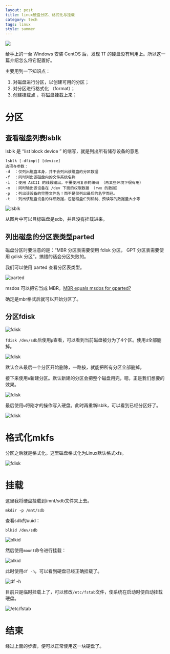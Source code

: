 ```yaml
---
layout: post
title: linux硬盘分区、格式化与挂载
category: tech
tags: linux
style: summer
---
```

![](https://cdn.kelu.org/blog/tags/linux.jpg)


给手上的一台 Windows 安装 CentOS 后，发现 1T 的硬盘没有利用上。所以这一篇介绍怎么将它配置好。

主要用到一下知识点：

1.  对磁盘进行分区，以创建可用的分区；
1.  对分区进行格式化 （format）；
1.  创建挂载点 ，将磁盘挂载上来；

# 分区

## 查看磁盘列表lsblk

lsblk 是 “list block device ” 的缩写，就是列出所有储存设备的意思

```
lsblk [-dfimpt] [device]
选项与参数：
-d  ：仅列出磁盘本身，并不会列出该磁盘的分区数据
-f  ：同时列出该磁盘内的文件系统名称
-i  ：使用 ASCII 的线段输出，不要使用复杂的编码 （再某些环境下很有用）
-m  ：同时输出该设备在 /dev 下面的权限数据 （rwx 的数据）
-p  ：列出该设备的完整文件名！而不是仅列出最后的名字而已。
-t  ：列出该磁盘设备的详细数据，包括磁盘伫列机制、预读写的数据量大小等
```
![lsblk](https://cdn.kelu.org/blog/2017/10/block1.jpg)

从图片中可以目标磁盘是sdb，并且没有挂载进来。

## 列出磁盘的分区表类型parted

磁盘分区时要注意的是：“MBR 分区表需要使用 fdisk 分区， GPT 分区表需要使用 gdisk 分区”。搞错的话会分区失败的。

我们可以使用 parted 查看分区表类型。

![parted](https://cdn.kelu.org/blog/2017/10/block2.jpg)

msdos 可以把它当成 MBR。[MBR equals msdos for gparted?](https://superuser.com/questions/700770/mbr-equals-msdos-for-gparted)

确定是mbr格式后就可以开始分区了。

## 分区fdisk

![fdisk](https://cdn.kelu.org/blog/2017/10/block3.jpg)

`fdisk /dev/sdb`后使用`p`查看，可以看到当前磁盘被分为了4个区。使用`d`全部删掉。

![fdisk](https://cdn.kelu.org/blog/2017/10/block4.jpg)

默认会从最后一个分区开始删除，一路按，就能把所有分区全部删掉。

接下来使用`n`新建分区。默认新建的分区会把整个磁盘用完，嗯，正是我们想要的效果。

![fdisk](https://cdn.kelu.org/blog/2017/10/block5.jpg)

最后使用`w`将刚才的操作写入硬盘。此时再重新lsblk，可以看到已经分区好了。

![fdisk](https://cdn.kelu.org/blog/2017/10/block6.jpg)

# 格式化mkfs

分区之后就是格式化。这里磁盘格式化为Linux默认格式xfs。

![fdisk](https://cdn.kelu.org/blog/2017/10/block7.jpg)

# 挂载

这里我将硬盘挂载到/mnt/sdb文件夹上去。

	mkdir -p /mnt/sdb

查看sdb的uuid：

	blkid /dev/sdb

![blkid](https://cdn.kelu.org/blog/2017/10/block8.jpg)

然后使用`mount`命令进行挂载：

![blkid](https://cdn.kelu.org/blog/2017/10/block9.jpg)

此时使用`df -h`，可以看到硬盘已经正确挂载了。

![df -h](https://cdn.kelu.org/blog/2017/10/block10.jpg)

目前只是临时挂载上了，可以修改`/etc/fstab`文件，使系统在启动时便自动挂载硬盘。

![/etc/fstab](https://cdn.kelu.org/blog/2017/10/block11.jpg)

# 结束

经过上面的步骤，便可以正常使用这一块硬盘了。